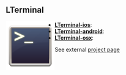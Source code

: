 ## LTerminal
<img style="float:left" src="assets/icon.png" />

* **[LTerminal-ios](https://github.com/LucidFusionLabs/LTerminal-ios)**:
* **[LTerminal-android](https://github.com/LucidFusionLabs/LTerminal-android)**:
* **[LTerminal-osx](https://github.com/LucidFusionLabs/LTerminal-osx)**:

See external [project page](http://www.lucidfusionlabs.com/LTerminal)
